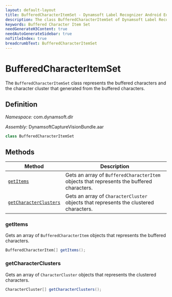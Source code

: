 ```yaml
---
layout: default-layout
title: BufferedCharacterItemSet - Dynamsoft Label Recognizer Android Edition
description: The class BufferedCharacterItemSet of Dynamsoft Label Recognizer Android edition represents the buffered characters and the character clusters that generated from the buffered characters.
keywords: Buffered Character Item Set
needGenerateH3Content: true
needAutoGenerateSidebar: true
noTitleIndex: true
breadcrumbText: BufferedCharacterItemSet
---
```


# BufferedCharacterItemSet

The `BufferedCharacterItemSet` class represents the buffered characters and the character cluster that generated from the buffered characters.

## Definition

*Namespace:* com.dynamsoft.dlr

*Assembly:* DynamsoftCaptureVisionBundle.aar

```java
class BufferedCharacterItemSet
```

## Methods

| Method | Description |
| ------ | ----------- |
| [`getItems`](#getitems) | Gets an array of `BufferedCharacterItem` objects that represents the buffered characters. |
| [`getCharacterClusters`](#getcharacterclusters) | Gets an array of `CharacterCluster` objects that represents the clustered characters. |

### getItems

Gets an array of `BufferedCharacterItem` objects that represents the buffered characters.

```java
BufferedCharacterItem[] getItems();
```

### getCharacterClusters

Gets an array of `CharacterCluster` objects that represents the clustered characters.

```java
CharacterCluster[] getCharacterClusters();
```
